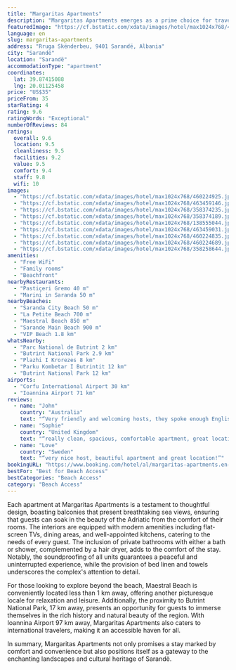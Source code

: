 ```yaml
---
title: "Margaritas Apartments"
description: "Margaritas Apartments emerges as a prime choice for travelers seeking a serene beachfront retreat in Sarandë, merely a stone's throw away from Saranda City Beach."
featuredImage: "https://cf.bstatic.com/xdata/images/hotel/max1024x768/460224925.jpg?k=0a2a0077570e47767ed0c6bed689e33938ba76dcfa6e0676b13c1a42f32e118c&o=&hp=1"
language: en
slug: margaritas-apartments
address: "Rruga Skënderbeu, 9401 Sarandë, Albania"
city: "Sarandë"
location: "Sarandë"
accommodationType: "apartment"
coordinates:
  lat: 39.87415088
  lng: 20.01125458
price: "US$35"
priceFrom: 35
starRating: 4
rating: 9.6
ratingWords: "Exceptional"
numberOfReviews: 84
ratings:
  overall: 9.6
  location: 9.5
  cleanliness: 9.5
  facilities: 9.2
  value: 9.5
  comfort: 9.4
  staff: 9.8
  wifi: 10
images:
  - "https://cf.bstatic.com/xdata/images/hotel/max1024x768/460224925.jpg?k=0a2a0077570e47767ed0c6bed689e33938ba76dcfa6e0676b13c1a42f32e118c&o=&hp=1"
  - "https://cf.bstatic.com/xdata/images/hotel/max1024x768/463459146.jpg?k=319df9091f524e6820a48e0b3b4e9eaa1fa0d299bba110ef26f9b6b8ac66a04a&o=&hp=1"
  - "https://cf.bstatic.com/xdata/images/hotel/max1024x768/358374235.jpg?k=ea32186d07c0e66907f07022da92379553ea54b10ac5ba0d81ba940cef2b6b67&o=&hp=1"
  - "https://cf.bstatic.com/xdata/images/hotel/max1024x768/358374189.jpg?k=ab148e34038b2dcc30f6a76cd275e399fe91a64dcc3c5ce8f09ccf127fcb56f0&o=&hp=1"
  - "https://cf.bstatic.com/xdata/images/hotel/max1024x768/138555044.jpg?k=1ee364cc674a8b293d5f86ea7d1f6f42f11500ee61f294b35a65475687a6916a&o=&hp=1"
  - "https://cf.bstatic.com/xdata/images/hotel/max1024x768/463459031.jpg?k=76e8a6317f34f541a7639204ce6d6cfba857ad219be74096169455b1db859163&o=&hp=1"
  - "https://cf.bstatic.com/xdata/images/hotel/max1024x768/460224835.jpg?k=a1553a9fdc1070ac5c9afb9dbaf8dffb55629aec3aa90c77f0b8b4e44dd0d5eb&o=&hp=1"
  - "https://cf.bstatic.com/xdata/images/hotel/max1024x768/460224689.jpg?k=f56f4d632e41631c9dded7aef94d8022d13937306fa687b19ac9eed9b1162860&o=&hp=1"
  - "https://cf.bstatic.com/xdata/images/hotel/max1024x768/358258644.jpg?k=7169e18bd584f09c6515b26ddd23ff057738a6c22265be714ece3d33163500fb&o=&hp=1"
amenities:
  - "Free WiFi"
  - "Family rooms"
  - "Beachfront"
nearbyRestaurants:
  - "Pastiçeri Gremo 40 m"
  - "Marini in Saranda 50 m"
nearbyBeaches:
  - "Saranda City Beach 50 m"
  - "La Petite Beach 700 m"
  - "Maestral Beach 850 m"
  - "Sarande Main Beach 900 m"
  - "VIP Beach 1.8 km"
whatsNearby:
  - "Parc National de Butrint 2 km"
  - "Butrint National Park 2.9 km"
  - "Plazhi I Krorezes 8 km"
  - "Parku Kombetar I Butrintit 12 km"
  - "Butrint National Park 12 km"
airports:
  - "Corfu International Airport 30 km"
  - "Ioannina Airport 71 km"
reviews:
  - name: "John"
    country: "Australia"
    text: "“Very friendly and welcoming hosts, they spoke enough English to explain everything to me about the apartment. It is in a great location with a wonderful view, not just from the balcony, but from inside the apartment too! The wifi and air...”"
  - name: "Sophie"
    country: "United Kingdom"
    text: "“really clean, spacious, comfortable apartment, great location for beaches, restaurants etc, had everything i needed, kind and friendly hosts, who helped me when i got a little lost, would highly recommend and would def stay again if in Sarande.”"
  - name: "Love"
    country: "Sweden"
    text: "“very nice host, beautiful apartment and great location!”"
bookingURL: "https://www.booking.com/hotel/al/margaritas-apartments.en-gb.html?aid=8035640"
bestFor: "Best for Beach Access"
bestCategories: "Beach Access"
category: "Beach Access"
---
```


Each apartment at Margaritas Apartments is a testament to thoughtful design, boasting balconies that present breathtaking sea views, ensuring that guests can soak in the beauty of the Adriatic from the comfort of their rooms. The interiors are equipped with modern amenities including flat-screen TVs, dining areas, and well-appointed kitchens, catering to the needs of every guest. The inclusion of private bathrooms with either a bath or shower, complemented by a hair dryer, adds to the comfort of the stay. Notably, the soundproofing of all units guarantees a peaceful and uninterrupted experience, while the provision of bed linen and towels underscores the complex's attention to detail.

For those looking to explore beyond the beach, Maestral Beach is conveniently located less than 1 km away, offering another picturesque locale for relaxation and leisure. Additionally, the proximity to Butrint National Park, 17 km away, presents an opportunity for guests to immerse themselves in the rich history and natural beauty of the region. With Ioannina Airport 97 km away, Margaritas Apartments also caters to international travelers, making it an accessible haven for all.

In summary, Margaritas Apartments not only promises a stay marked by comfort and convenience but also positions itself as a gateway to the enchanting landscapes and cultural heritage of Sarandë.